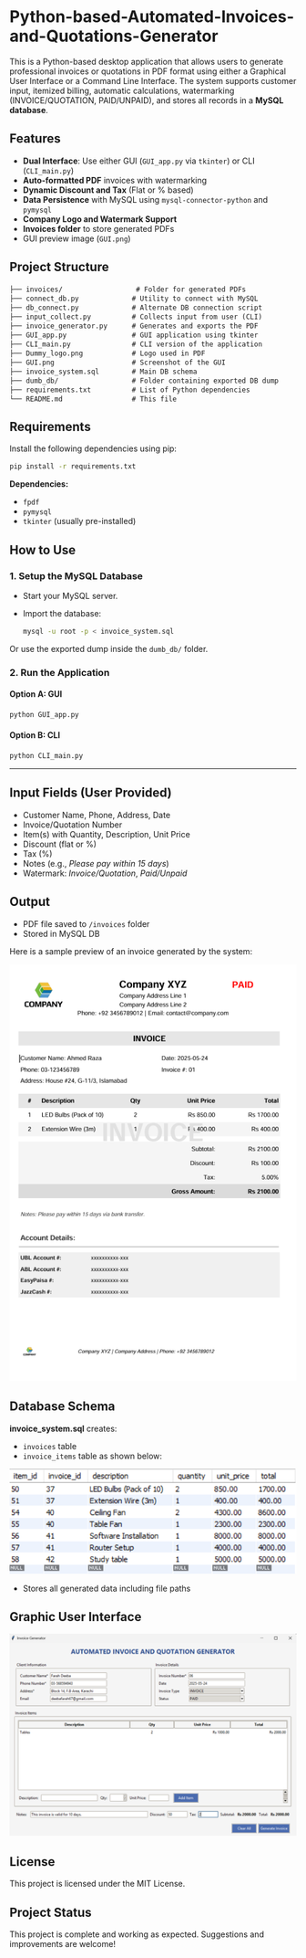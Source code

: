 # Python-based-Automated-Invoices-and-Quotations-Generator

This is a Python-based desktop application that allows users to generate professional invoices or quotations in PDF format using either a Graphical User Interface or a Command Line Interface. The system supports customer input, itemized billing, automatic calculations, watermarking (INVOICE/QUOTATION, PAID/UNPAID), and stores all records in a **MySQL database**.


## Features

- **Dual Interface**: Use either GUI (`GUI_app.py` via `tkinter`) or CLI (`CLI_main.py`)
- **Auto-formatted PDF** invoices with watermarking
- **Dynamic Discount and Tax** (Flat or % based)
- **Data Persistence** with MySQL using `mysql-connector-python` and `pymysql`
- **Company Logo and Watermark Support**
- **Invoices folder** to store generated PDFs
- GUI preview image (`GUI.png`)


## Project Structure

```text
├── invoices/                  # Folder for generated PDFs
├── connect_db.py             # Utility to connect with MySQL
├── db_connect.py             # Alternate DB connection script
├── input_collect.py          # Collects input from user (CLI)
├── invoice_generator.py      # Generates and exports the PDF
├── GUI_app.py                # GUI application using tkinter
├── CLI_main.py               # CLI version of the application
├── Dummy_logo.png            # Logo used in PDF
├── GUI.png                   # Screenshot of the GUI
├── invoice_system.sql        # Main DB schema
├── dumb_db/                  # Folder containing exported DB dump
├── requirements.txt          # List of Python dependencies
└── README.md                 # This file
````


## Requirements

Install the following dependencies using pip:

```bash
pip install -r requirements.txt
```

**Dependencies:**

* `fpdf`
* `pymysql`
* `tkinter` (usually pre-installed)


## How to Use

### 1. Setup the MySQL Database

* Start your MySQL server.
* Import the database:

  ```bash
  mysql -u root -p < invoice_system.sql
  ```

Or use the exported dump inside the `dumb_db/` folder.


### 2. Run the Application

#### Option A: GUI

```bash
python GUI_app.py
```

#### Option B: CLI

```bash
python CLI_main.py
```

---

## Input Fields (User Provided)

* Customer Name, Phone, Address, Date
* Invoice/Quotation Number
* Item(s) with Quantity, Description, Unit Price
* Discount (flat or %)
* Tax (%)
* Notes (e.g., *Please pay within 15 days*)
* Watermark: *Invoice/Quotation*, *Paid/Unpaid*


## Output

* PDF file saved to `/invoices` folder
* Stored in MySQL DB

Here is a sample preview of an invoice generated by the system:

![Invoice Sample](invoice_sample.png)



## Database Schema

**invoice\_system.sql** creates:

* `invoices` table
* `invoice_items` table as shown below:

![Invoice items table sample](invoice_items_table.png)

* Stores all generated data including file paths


## Graphic User Interface

![GUI for Invoice Generator](GUI.png)

## License
This project is licensed under the MIT License.

## Project Status
This project is complete and working as expected. Suggestions and improvements are welcome!


